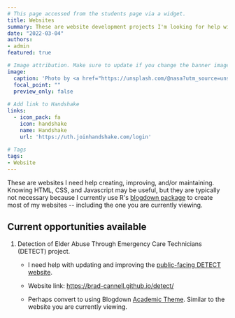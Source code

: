 ```yaml
---
# This page accessed from the students page via a widget.
title: Websites
summary: These are website development projects I'm looking for help with. HTML, CSS, and JS programming experience are not required.
date: "2022-03-04"
authors:
- admin
featured: true

# Image attribution. Make sure to update if you change the banner image.
image:
  caption: 'Photo by <a href="https://unsplash.com/@nasa?utm_source=unsplash&utm_medium=referral&utm_content=creditCopyText">NASA</a> on <a href="https://unsplash.com/s/photos/internet?utm_source=unsplash&utm_medium=referral&utm_content=creditCopyText">Unsplash</a>'
  focal_point: ""
  preview_only: false
  
# Add link to Handshake
links:
  - icon_pack: fa
    icon: handshake
    name: Handshake
    url: 'https://uth.joinhandshake.com/login'
    
# Tags
tags:
- Website
---
```


These are websites I need help creating, improving, and/or maintaining. Knowing HTML, CSS, and Javascript may be useful, but they are typically not necessary because I currently use R's [blogdown package](https://bookdown.org/yihui/blogdown/) to create most of my websites -- including the one you are currently viewing.

## Current opportunities available

1. Detection of Elder Abuse Through Emergency Care Technicians (DETECT) project.

    - I need help with updating and improving the [public-facing DETECT website](https://github.com/brad-cannell/detect).

    - Website link: https://brad-cannell.github.io/detect/

    - Perhaps convert to using Blogdown [Academic Theme](https://wowchemy.com/hugo-themes/). Similar to the website you are currently viewing.
